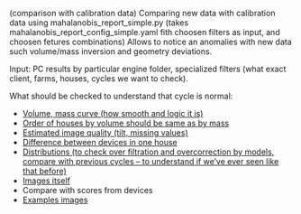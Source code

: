 (comparison with calibration data)  Comparing new data with calibration data using mahalanobis_report_simple.py (takes mahalanobis_report_config_simple.yaml fith choosen filters as input, and choosen fetures combinations)
Allows to notice an anomalies with new data such volume/mass inversion and  geometry deviations. 

Input: PC results by particular engine folder, specialized filters (what exact client, farms, houses, cycles we want to check). 

What should be checked to understand that cycle is normal:
-   [Volume, mass curve (how smooth and logic it is)](https://www.notion.so/FIELD-WORK-check-list-53d8ddaf9f5349979f7759cac3afc3c9)
-   [Order of houses by volume should be same as by mass](https://www.notion.so/FIELD-WORK-check-list-53d8ddaf9f5349979f7759cac3afc3c9)
-   [Estimated image quality (tilt, missing values)](https://www.notion.so/FIELD-WORK-check-list-53d8ddaf9f5349979f7759cac3afc3c9)
-   [Difference between devices in one house](https://www.notion.so/FIELD-WORK-check-list-53d8ddaf9f5349979f7759cac3afc3c9)
-   [Distributions (to check over filtration and overcorrection by models, compare with previous cycles – to understand if we’ve ever seen like that before)](https://www.notion.so/FIELD-WORK-check-list-53d8ddaf9f5349979f7759cac3afc3c9)
-   [Images itself](https://www.notion.so/FIELD-WORK-check-list-53d8ddaf9f5349979f7759cac3afc3c9)
-   Compare with scores from devices
-   [Examples images](https://www.notion.so/FIELD-WORK-check-list-53d8ddaf9f5349979f7759cac3afc3c9)

